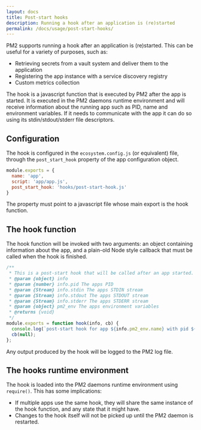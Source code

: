```yaml
---
layout: docs
title: Post-start hooks
description: Running a hook after an application is (re)started
permalink: /docs/usage/post-start-hooks/
---
```


PM2 supports running a hook after an application is (re)started. This can be useful for a variety of purposes, such as:
- Retrieving secrets from a vault system and deliver them to the application
- Registering the app instance with a service discovery registry
- Custom metrics collection

The hook is a javascript function that is executed by PM2 after the app is started.
It is executed in the PM2 daemons runtime environment and will receive information about the running app such as PID, name and environment variables.
If it needs to communicate with the app it can do so using its stdin/stdout/stderr file descriptors.

## Configuration
The hook is configured in the `ecosystem.config.js` (or equivalent) file, through the `post_start_hook` property of the app configuration object.

```javascript
module.exports = {
  name: 'app',
  script: 'app/app.js',
  post_start_hook: 'hooks/post-start-hook.js'
}
```

The property must point to a javascript file whose main export is the hook function.

## The hook function
The hook function will be invoked with two arguments: an object containing information about the app,
and a plain-old Node style callback that must be called when the hook is finished.
```javascript
/**
 * This is a post-start hook that will be called after an app started.
 * @param {object} info
 * @param {number} info.pid The apps PID
 * @param {Stream} info.stdin The apps STDIN stream
 * @param {Stream} info.stdout The apps STDOUT stream
 * @param {Stream} info.stderr The apps STDERR stream
 * @param {object} pm2_env The apps environment variables
 * @returns {void}
 */
module.exports = function hook(info, cb) {
  console.log(`post-start hook for app ${info.pm2_env.name} with pid ${info.pid}`);	
  cb(null);
};
```

Any output produced by the hook will be logged to the PM2 log file.

## The hooks runtime environment
The hook is loaded into the PM2 daemons runtime environment using `require()`. This has some implications:
- If multiple apps use the same hook, they will share the same instance of the hook function, and any state that it might have.
- Changes to the hook itself will not be picked up until the PM2 daemon is restarted.

